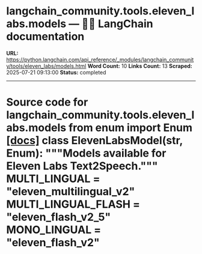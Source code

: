 # langchain_community.tools.eleven_labs.models — 🦜🔗 LangChain  documentation

**URL:** https://python.langchain.com/api_reference/_modules/langchain_community/tools/eleven_labs/models.html
**Word Count:** 10
**Links Count:** 13
**Scraped:** 2025-07-21 09:13:00
**Status:** completed

---

# Source code for langchain\_community.tools.eleven\_labs.models               from enum import Enum                              [[docs]](https://python.langchain.com/api_reference/community/tools/langchain_community.tools.eleven_labs.models.ElevenLabsModel.html#langchain_community.tools.eleven_labs.models.ElevenLabsModel)     class ElevenLabsModel(str, Enum):         """Models available for Eleven Labs Text2Speech."""              MULTI_LINGUAL = "eleven_multilingual_v2"         MULTI_LINGUAL_FLASH = "eleven_flash_v2_5"         MONO_LINGUAL = "eleven_flash_v2"